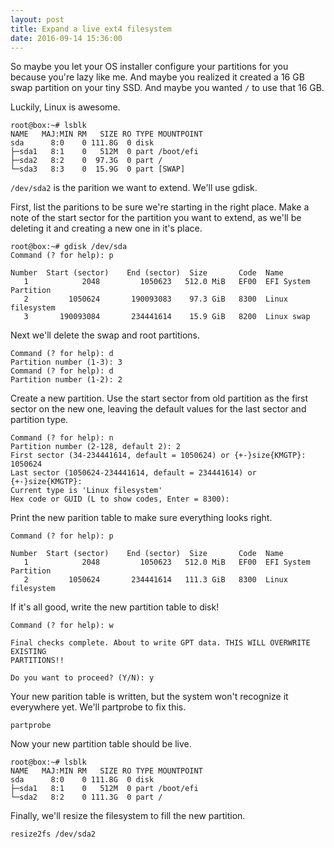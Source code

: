 ```yaml
---
layout: post
title: Expand a live ext4 filesystem
date: 2016-09-14 15:36:00
---
```


So maybe you let your OS installer configure your partitions for you because you're lazy like me. And maybe you realized it created a 16 GB swap partition on your tiny SSD. And maybe you wanted `/` to use that 16 GB.

Luckily, Linux is awesome.

```
root@box:~# lsblk
NAME   MAJ:MIN RM   SIZE RO TYPE MOUNTPOINT
sda      8:0    0 111.8G  0 disk
├─sda1   8:1    0   512M  0 part /boot/efi
├─sda2   8:2    0  97.3G  0 part /
└─sda3   8:3    0  15.9G  0 part [SWAP]
```

`/dev/sda2` is the parition we want to extend. We'll use gdisk.

First, list the paritions to be sure we're starting in the right place. Make a note of the start sector for the partition you want to extend, as we'll be deleting it and creating a new one in it's place.

```
root@box:~# gdisk /dev/sda
Command (? for help): p

Number  Start (sector)    End (sector)  Size       Code  Name
   1            2048         1050623   512.0 MiB   EF00  EFI System Partition
   2         1050624       190093083    97.3 GiB   8300  Linux filesystem
   3       190093084       234441614    15.9 GiB   8200  Linux swap
```

Next we'll delete the swap and root partitions.

```
Command (? for help): d
Partition number (1-3): 3
Command (? for help): d
Partition number (1-2): 2
```

Create a new partition. Use the start sector from old partition as the first sector on the new one, leaving the default values for the last sector and partition type.

```
Command (? for help): n
Partition number (2-128, default 2): 2
First sector (34-234441614, default = 1050624) or {+-}size{KMGTP}: 1050624
Last sector (1050624-234441614, default = 234441614) or {+-}size{KMGTP}:
Current type is 'Linux filesystem'
Hex code or GUID (L to show codes, Enter = 8300):
```

Print the new parition table to make sure everything looks right.

```
Command (? for help): p

Number  Start (sector)    End (sector)  Size       Code  Name
   1            2048         1050623   512.0 MiB   EF00  EFI System Partition
   2         1050624       234441614   111.3 GiB   8300  Linux filesystem
```

If it's all good, write the new partition table to disk!

```
Command (? for help): w

Final checks complete. About to write GPT data. THIS WILL OVERWRITE EXISTING
PARTITIONS!!

Do you want to proceed? (Y/N): y
```

Your new parition table is written, but the system won't recognize it everywhere yet. We'll partprobe to fix this.

```
partprobe
```

Now your new partition table should be live.

```
root@box:~# lsblk
NAME   MAJ:MIN RM   SIZE RO TYPE MOUNTPOINT
sda      8:0    0 111.8G  0 disk
├─sda1   8:1    0   512M  0 part /boot/efi
└─sda2   8:2    0 111.3G  0 part /
```

Finally, we'll resize the filesystem to fill the new partition.

```
resize2fs /dev/sda2
```
